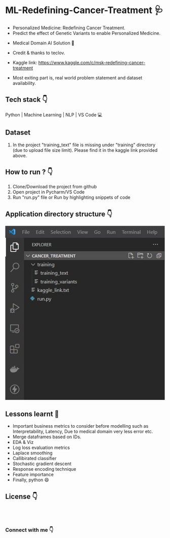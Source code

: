 # ML-Redefining-Cancer-Treatment :stethoscope:

- Personalized Medicine: Redefining Cancer Treatment.
- Predict the effect of Genetic Variants to enable Personalized Medicine.

* Medical Domain AI Solution :pill:

* Credit & thanks to teclov.

* Kaggle link: https://www.kaggle.com/c/msk-redefining-cancer-treatment

* Most exiting part is, real world problem statement and dataset availability.

## Tech stack :point_down:
Python | Machine Learning | NLP | VS Code :computer:

## Dataset
1. In the project "training_text" file is missing under "training" directory (due to upload file size limit). Please find it in the kaggle link provided above.

## How to run ? :point_down:
1. Clone/Download the project from github
2. Open project in Pycharm/VS Code
3. Run "run.py" file or Run by highlighting snippets of code

## Application directory structure :point_down:
![](https://github.com/Akshaykumarcp/ML-Redefining-Cancer-Treatment/blob/main/directoryStructure.jpg)

## Lessons learnt :open_book:
* Important business metrics to consider before modelling such as Interpretability, Latency, Due to medical  domain very less error etc.
* Merge dataframes based on IDs.
* EDA & Viz
* Log loss evaluation metrics
* Laplace smoothing
* Callibirated classifier
* Stochastic gradient descent 
* Response encoding technique
* Feature importance
* Finally, python :smile:

## License :point_down:
[<img align="left" alt="" width="52px" src="https://icon-icons.com/icons2/2649/PNG/512/mit_license_icon_160873.png" />](https://spdx.org/licenses/MIT.html)

<br/><br/>

### Connect with me :point_down:

[<img align="left" alt="" width="22px" src="https://simpleicons.org/icons/linkedin.svg" />](https://www.linkedin.com/in/akshay-kumar-c-p/)
[<img align="left" alt="" width="22px" src="https://simpleicons.org/icons/youtube.svg" />](https://www.youtube.com/channel/UC3l8RTE3zBRzUrHbSXpx-qA)
[<img align="left" alt="" width="22px" src="https://simpleicons.org/icons/github.svg" />](https://github.com/Akshaykumarcp)
[<img align="left" alt="" width="22px" src="https://simpleicons.org/icons/medium.svg" />](https://medium.com/@akshai.148)






